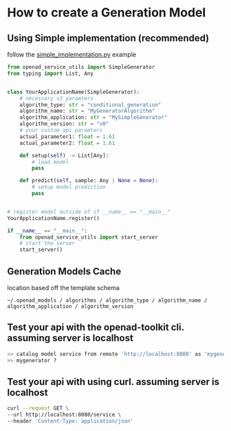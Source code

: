 # How to create a Generation Model

## Using Simple implementation (recommended)
follow the [simple_implementation.py](/examples/generation/simple_implementation.py) example


```python
from openad_service_utils import SimpleGenerator
from typing import List, Any


class YourApplicationName(SimpleGenerator):
    # necessary s3 paramters
    algorithm_type: str = "conditional_generation"
    algorithm_name: str = "MyGeneratorAlgorithm"
    algorithm_application: str = "MySimpleGenerator"
    algorithm_version: str = "v0"
    # your custom api paramters
    actual_parameter1: float = 1.61
    actual_parameter2: float = 1.61

    def setup(self) -> List[Any]:
        # load model
        pass

    def predict(self, sample: Any | None = None):
        # setup model prediction
        pass


# register model outside of if __name__ == "__main__"
YourApplicationName.register()

if __name__ == "__main__":
    from openad_service_utils import start_server
    # start the server
    start_server()
```

## Generation Models Cache

location based off the template schema

`~/.openad_models / algorithms / algorithm_type / algorithm_name / algorithm_application / algorithm_version`


## Test your api with the openad-toolkit cli. assuming server is localhost
```bash
>> catalog model service from remote 'http://localhost:8080' as 'mygenerator'
>> mygenerator ?
```

## Test your api with using curl. assuming server is localhost
```bash
curl --request GET \
--url http://localhost:8080/service \
--header 'Content-Type: application/json'
```